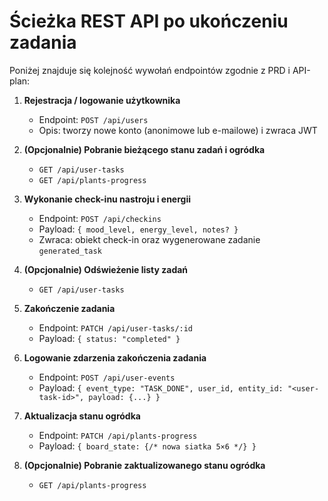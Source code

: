 # Ścieżka REST API po ukończeniu zadania

Poniżej znajduje się kolejność wywołań endpointów zgodnie z PRD i API-plan:

1. **Rejestracja / logowanie użytkownika**
   - Endpoint: `POST /api/users`
   - Opis: tworzy nowe konto (anonimowe lub e-mailowe) i zwraca JWT

2. **(Opcjonalnie) Pobranie bieżącego stanu zadań i ogródka**
   - `GET /api/user-tasks`
   - `GET /api/plants-progress`

3. **Wykonanie check-inu nastroju i energii**
   - Endpoint: `POST /api/checkins`
   - Payload: `{ mood_level, energy_level, notes? }`
   - Zwraca: obiekt check-in oraz wygenerowane zadanie `generated_task`

4. **(Opcjonalnie) Odświeżenie listy zadań**
   - `GET /api/user-tasks`

5. **Zakończenie zadania**
   - Endpoint: `PATCH /api/user-tasks/:id`
   - Payload: `{ status: "completed" }`

6. **Logowanie zdarzenia zakończenia zadania**
   - Endpoint: `POST /api/user-events`
   - Payload: `{ event_type: "TASK_DONE", user_id, entity_id: "<user-task-id>", payload: {...} }`

7. **Aktualizacja stanu ogródka**
   - Endpoint: `PATCH /api/plants-progress`
   - Payload: `{ board_state: {/* nowa siatka 5×6 */} }`

8. **(Opcjonalnie) Pobranie zaktualizowanego stanu ogródka**
   - `GET /api/plants-progress`
